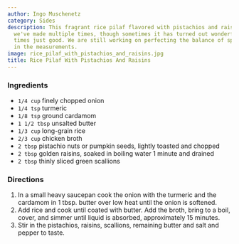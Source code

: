 ```yaml
---
author: Ingo Muschenetz
category: Sides
description: This fragrant rice pilaf flavored with pistachios and raisins is a dish
  we've made multiple times, though sometimes it has turned out wonderful while other
  times just good. We are still working on perfecting the balance of spices and dialing
  in the measurements.
image: rice_pilaf_with_pistachios_and_raisins.jpg
title: Rice Pilaf With Pistachios And Raisins
---
```

### Ingredients

* `1/4 cup` finely chopped onion
* `1/4 tsp` turmeric
* `1/8 tsp` ground cardamom
* `1 1/2 tbsp` unsalted butter
* `1/3 cup` long-grain rice
* `2/3 cup` chicken broth
* `2 tbsp` pistachio nuts or pumpkin seeds, lightly toasted and chopped
* `2 tbsp` golden raisins, soaked in boiling water 1 minute and drained
* `2 tbsp` thinly sliced green scallions

### Directions

1. In a small heavy saucepan cook the onion with the turmeric and the cardamom in 1 tbsp. butter over low heat until the onion is softened.
2. Add rice and cook until coated with butter. Add the broth, bring to a boil, cover, and simmer until liquid is absorbed, approximately 15 minutes.
3. Stir in the pistachios, raisins, scallions, remaining butter and salt and pepper to taste.